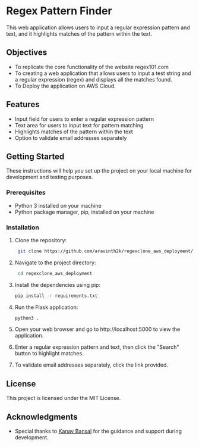 # Regex Pattern Finder

This web application allows users to input a regular expression pattern and text, and it highlights matches of the pattern within the text.

## Objectives

- To replicate the core functionality of the website regex101.com
- To creating a web application that allows users to input a test string and a regular expression (regex) and displays all the matches found.
- To Deploy the application on AWS Cloud.


## Features

- Input field for users to enter a regular expression pattern
- Text area for users to input text for pattern matching
- Highlights matches of the pattern within the text
- Option to validate email addresses separately

## Getting Started

These instructions will help you set up the project on your local machine for development and testing purposes.

### Prerequisites

- Python 3 installed on your machine
- Python package manager, pip, installed on your machine

### Installation

1. Clone the repository:
   ```bash
    git clone https://github.com/aravinth2k/regexclone_aws_deployment/

2. Navigate to the project directory:
   ```bash
    cd regexclone_aws_deployment

3. Install the dependencies using pip:
   ```bash
   pip install -r requirements.txt
   
4. Run the Flask application:
   ```bash
   python3 .
   
5. Open your web browser and go to http://localhost:5000 to view the application.

6. Enter a regular expression pattern and text, then click the "Search" button to highlight matches.

7. To validate email addresses separately, click the link provided.

## License

This project is licensed under the MIT License.

## Acknowledgments

- Special thanks to [Kanav Bansal]([https://github.com/bansalkanav]) for the guidance and support during development.


